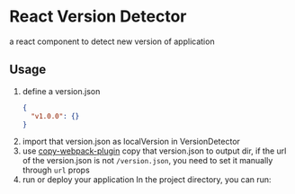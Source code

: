# React Version Detector

a react component to detect new version of application

## Usage
1. define a version.json
    ```json
    {
      "v1.0.0": {}
    }

    ```
1. import that version.json as localVersion in VersionDetector
1. use [copy-webpack-plugin](https://www.npmjs.com/package/copy-webpack-plugin) copy that version.json to output dir, if the url of the version.json is not `/version.json`, you need to set it manually through `url` props
1. run or deploy your application
In the project directory, you can run:
